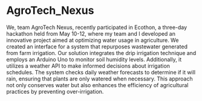 # AgroTech_Nexus
We, team AgroTech Nexus, recently participated in Ecothon, a three-day hackathon held from May 10-12, where my team and I developed an innovative project aimed at optimizing water usage in agriculture. We created an interface for a system that repurposes wastewater generated from farm irrigation. Our solution integrates the drip irrigation technique and employs an Arduino Uno to monitor soil humidity levels. Additionally, it utilizes a weather API to make informed decisions about irrigation schedules. The system checks daily weather forecasts to determine if it will rain, ensuring that plants are only watered when necessary. This approach not only conserves water but also enhances the efficiency of agricultural practices by preventing over-irrigation.